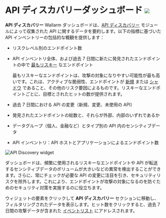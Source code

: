 # API ディスカバリーダッシュボード <a href="../../../about-wallarm/subscription-plans/#subscription-plans"><img src="../../../images/api-security-tag.svg" style="border: none;"></a>

**API ディスカバリー** Wallarm ダッシュボードは、[API ディスカバリー](../../about-wallarm/api-discovery.md) モジュールによって収集された API に関するデータを要約します。以下の指標に基づいた API インベントリーの包括的な概観を提供します：

* リスクレベル別のエンドポイント数
* API インベントリ全体、および過去 7 日間に新たに発見されたエンドポイントの中で [最もリスキー](../../about-wallarm/api-discovery.md#endpoint-risk-score) なエンドポイント

    最もリスキーなエンドポイントは、攻撃の対象になりやすい可能性が最も高いです。これは、アクティブな脆弱性、エンドポイントが [新規](../../about-wallarm/api-discovery.md#tracking-changes-in-api) または [シャドウ](../../about-wallarm/api-discovery.md#shadow-api) であること、その他のリスク要因によるものです。リスキーなエンドポイントごとに、目標とされたヒットの数が提供されます。

* 過去 7 日間における API の変更（新規、変更、未使用の API）
* 発見されたエンドポイントの総数と、それらが外部、内部のいずれであるか
* データグループ（個人、金融など）とタイプ別の API 内のセンシティブデータ
* API インベントリ：API ホストとアプリケーションによるエンドポイント数

![API Discovery widget](../../images/user-guides/dashboard/api-discovery-widget.png)

ダッシュボードは、頻繁に使用されるリスキーなエンドポイントや API が転送するセンシティブデータのボリュームが大きいなどの異常を検出することができます。さらに、常にチェックが必要な API の変更に注目を引き、セキュリティリスクを除外します。これにより、エンドポイントが攻撃の対象になるのを防ぐためのセキュリティ対策を実施するのに役立ちます。

ウィジェットの要素をクリックして **API ディスカバリー** セクションに移動し、フィルタリングされたデータを表示します。ヒット数をクリックすると、過去 7 日間の攻撃データが含まれた [イベントリスト](../events/check-attack.md) にアドレスされます。